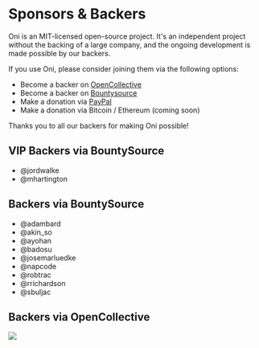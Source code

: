 # Sponsors & Backers

Oni is an MIT-licensed open-source project. It's an independent project without the backing of a large company, and the ongoing development is made possible by our backers.

If you use Oni, please consider joining them via the following options:

- Become a backer on [OpenCollective](https://opencollective.com/oni#backer)
- Become a backer on [Bountysource](https://salt.bountysource.com/teams/oni)
- Make a donation via [PayPal](https://www.paypal.me/bryphe/25)
- Make a donation via Bitcoin / Ethereum (coming soon)

Thanks you to all our backers for making Oni possible!

## VIP Backers via BountySource

- @jordwalke
- @mhartington

## Backers via BountySource

- @adambard
- @akin_so
- @ayohan
- @badosu
- @josemarluedke
- @napcode
- @robtrac
- @rrichardson
- @sbuljac

## Backers via OpenCollective

<a href="https://opencollective.com/oni#backers" target="_blank"><img src="https://opencollective.com/oni/backers.svg?width=890"></a>
